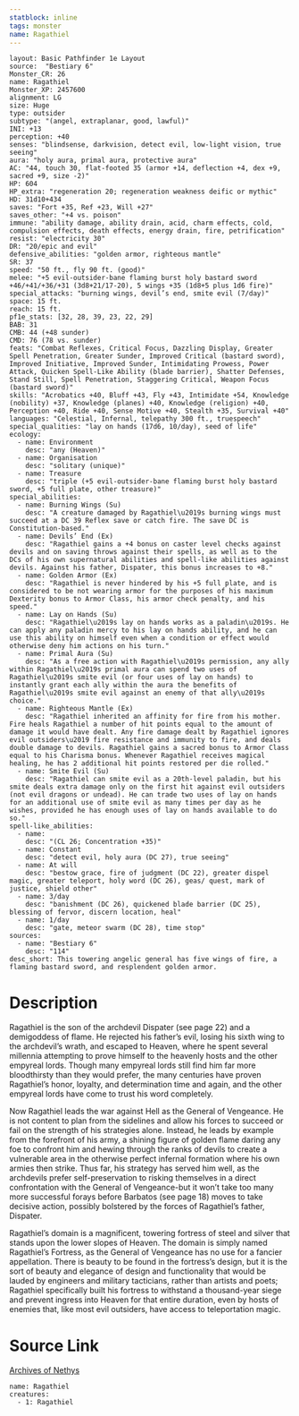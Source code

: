 ```yaml
---
statblock: inline
tags: monster
name: Ragathiel
---
```

```statblock
layout: Basic Pathfinder 1e Layout
source:  "Bestiary 6"
Monster_CR: 26
name: Ragathiel
Monster_XP: 2457600
alignment: LG
size: Huge
type: outsider
subtype: "(angel, extraplanar, good, lawful)"
INI: +13
perception: +40
senses: "blindsense, darkvision, detect evil, low-light vision, true seeing"
aura: "holy aura, primal aura, protective aura"
AC: "44, touch 30, flat-footed 35 (armor +14, deflection +4, dex +9, sacred +9, size -2)"
HP: 604
HP_extra: "regeneration 20; regeneration weakness deific or mythic"
HD: 31d10+434
saves: "Fort +35, Ref +23, Will +27"
saves_other: "+4 vs. poison"
immune: "ability damage, ability drain, acid, charm effects, cold, compulsion effects, death effects, energy drain, fire, petrification"
resist: "electricity 30"
DR: "20/epic and evil"
defensive_abilities: "golden armor, righteous mantle"
SR: 37
speed: "50 ft., fly 90 ft. (good)"
melee: "+5 evil-outsider-bane flaming burst holy bastard sword +46/+41/+36/+31 (3d8+21/17-20), 5 wings +35 (1d8+5 plus 1d6 fire)"
special_attacks: "burning wings, devil’s end, smite evil (7/day)"
space: 15 ft.
reach: 15 ft.
pf1e_stats: [32, 28, 39, 23, 22, 29]
BAB: 31
CMB: 44 (+48 sunder)
CMD: 76 (78 vs. sunder)
feats: "Combat Reflexes, Critical Focus, Dazzling Display, Greater Spell Penetration, Greater Sunder, Improved Critical (bastard sword), Improved Initiative, Improved Sunder, Intimidating Prowess, Power Attack, Quicken Spell-Like Ability (blade barrier), Shatter Defenses, Stand Still, Spell Penetration, Staggering Critical, Weapon Focus (bastard sword)"
skills: "Acrobatics +40, Bluff +43, Fly +43, Intimidate +54, Knowledge (nobility) +37, Knowledge (planes) +40, Knowledge (religion) +40, Perception +40, Ride +40, Sense Motive +40, Stealth +35, Survival +40"
languages: "Celestial, Infernal, telepathy 300 ft., truespeech"
special_qualities: "lay on hands (17d6, 10/day), seed of life"
ecology:
  - name: Environment
    desc: "any (Heaven)"
  - name: Organisation
    desc: "solitary (unique)"
  - name: Treasure
    desc: "triple (+5 evil-outsider-bane flaming burst holy bastard sword, +5 full plate, other treasure)"
special_abilities:
  - name: Burning Wings (Su)
    desc: "A creature damaged by Ragathiel\u2019s burning wings must succeed at a DC 39 Reflex save or catch fire. The save DC is Constitution-based."
  - name: Devils’ End (Ex)
    desc: "Ragathiel gains a +4 bonus on caster level checks against devils and on saving throws against their spells, as well as to the DCs of his own supernatural abilities and spell-like abilities against devils. Against his father, Dispater, this bonus increases to +8."
  - name: Golden Armor (Ex)
    desc: "Ragathiel is never hindered by his +5 full plate, and is considered to be not wearing armor for the purposes of his maximum Dexterity bonus to Armor Class, his armor check penalty, and his speed."
  - name: Lay on Hands (Su)
    desc: "Ragathiel\u2019s lay on hands works as a paladin\u2019s. He can apply any paladin mercy to his lay on hands ability, and he can use this ability on himself even when a condition or effect would otherwise deny him actions on his turn."
  - name: Primal Aura (Su)
    desc: "As a free action with Ragathiel\u2019s permission, any ally within Ragathiel\u2019s primal aura can spend two uses of Ragathiel\u2019s smite evil (or four uses of lay on hands) to instantly grant each ally within the aura the benefits of Ragathiel\u2019s smite evil against an enemy of that ally\u2019s choice."
  - name: Righteous Mantle (Ex)
    desc: "Ragathiel inherited an affinity for fire from his mother. Fire heals Ragathiel a number of hit points equal to the amount of damage it would have dealt. Any fire damage dealt by Ragathiel ignores evil outsiders\u2019 fire resistance and immunity to fire, and deals double damage to devils. Ragathiel gains a sacred bonus to Armor Class equal to his Charisma bonus. Whenever Ragathiel receives magical healing, he has 2 additional hit points restored per die rolled."
  - name: Smite Evil (Su)
    desc: "Ragathiel can smite evil as a 20th-level paladin, but his smite deals extra damage only on the first hit against evil outsiders (not evil dragons or undead). He can trade two uses of lay on hands for an additional use of smite evil as many times per day as he wishes, provided he has enough uses of lay on hands available to do so."
spell-like_abilities:
  - name:
    desc: "(CL 26; Concentration +35)"
  - name: Constant
    desc: "detect evil, holy aura (DC 27), true seeing"
  - name: At will
    desc: "bestow grace, fire of judgment (DC 22), greater dispel magic, greater teleport, holy word (DC 26), geas/ quest, mark of justice, shield other"
  - name: 3/day
    desc: "banishment (DC 26), quickened blade barrier (DC 25), blessing of fervor, discern location, heal"
  - name: 1/day
    desc: "gate, meteor swarm (DC 28), time stop"
sources:
  - name: "Bestiary 6"
    desc: "114"
desc_short: This towering angelic general has five wings of fire, a flaming bastard sword, and resplendent golden armor.
```
# Description
Ragathiel is the son of the archdevil Dispater (see page 22) and a demigoddess of flame. He rejected his father’s evil, losing his sixth wing to the archdevil’s wrath, and escaped to Heaven, where he spent several millennia attempting to prove himself to the heavenly hosts and the other empyreal lords. Though many empyreal lords still find him far more bloodthirsty than they would prefer, the many centuries have proven Ragathiel’s honor, loyalty, and determination time and again, and the other empyreal lords have come to trust his word completely. 

Now Ragathiel leads the war against Hell as the General of Vengeance. He is not content to plan from the sidelines and allow his forces to succeed or fail on the strength of his strategies alone. Instead, he leads by example from the forefront of his army, a shining figure of golden flame daring any foe to confront him and hewing through the ranks of devils to create a vulnerable area in the otherwise perfect infernal formation where his own armies then strike. Thus far, his strategy has served him well, as the archdevils prefer self-preservation to risking themselves in a direct confrontation with the General of Vengeance-but it won’t take too many more successful forays before Barbatos (see page 18) moves to take decisive action, possibly bolstered by the forces of Ragathiel’s father, Dispater. 

Ragathiel’s domain is a magnificent, towering fortress of steel and silver that stands upon the lower slopes of Heaven. The domain is simply named Ragathiel’s Fortress, as the General of Vengeance has no use for a fancier appellation. There is beauty to be found in the fortress’s design, but it is the sort of beauty and elegance of design and functionality that would be lauded by engineers and military tacticians, rather than artists and poets; Ragathiel specifically built his fortress to withstand a thousand-year siege and prevent ingress into Heaven for that entire duration, even by hosts of enemies that, like most evil outsiders, have access to teleportation magic.
# Source Link
[Archives of Nethys](https://aonprd.com/MonsterDisplay.aspx?ItemName=Ragathiel)
```encounter-table
name: Ragathiel
creatures:
  - 1: Ragathiel
```
